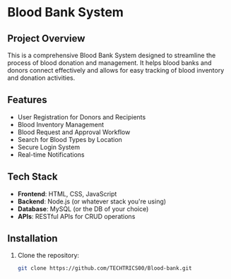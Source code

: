 # Blood Bank System

## Project Overview
This is a comprehensive Blood Bank System designed to streamline the process of blood donation and management. It helps blood banks and donors connect effectively and allows for easy tracking of blood inventory and donation activities.

## Features
- User Registration for Donors and Recipients
- Blood Inventory Management
- Blood Request and Approval Workflow
- Search for Blood Types by Location
- Secure Login System
- Real-time Notifications

## Tech Stack
- **Frontend**: HTML, CSS, JavaScript
- **Backend**: Node.js (or whatever stack you're using)
- **Database**: MySQL (or the DB of your choice)
- **APIs**: RESTful APIs for CRUD operations

## Installation
1. Clone the repository:
   ```bash
   git clone https://github.com/TECHTRICS00/Blood-bank.git

